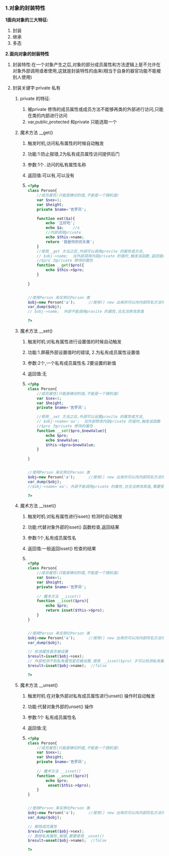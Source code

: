 ### 1.对象的封装特性

**1面向对象的三大特征:**

1. 封装
2. 继承
3. 多态

**2.面向对象的封装特性**

1. 封装特性:在一个对象产生之后,对象的部分成员属性和方法逻辑上是不允许在对象外部调用或者使用,这就是封装特性的由来(相当于自身的器官功能不能被别人使用)

2. 封装关键字:private 私有

   1. private 的特征:

      1. 被private 修饰的成员属性或成员方法不能够再类的外部进行访问,只能在类的内部进行访问
      2. var,public,protected 和private 只能选取一个

   2. 魔术方法 __get()

      1. 触发时机;访问私有属性的时候自动触发

      2. 功能:1:防止报错,2为私有成员属性访问提供后门

      3. 参数:1个..访问的私有属性名称

      4. 返回值:可以有,可以没有

      5. ```php
         <?php
         class Person{
             //成员属性(只能是确切的值,不能是一个随机值)
             var $sex=1;
             var $height;
             private $name='告罗凤';
         
             function eat($a){
                 echo '正好吃';
                 echo $a;    //a
                 //内部调用private 
                 echo $this->name;
                 return '我是你的优乐美';
             }
             //使用__get 方法之后,外部可以调用provite 的属性或方法,
             // $obj->name;  当外部调用内部private 的值时,触发该函数,返回值给$obj->name
             //$pro 为private 修饰的属性
             function __get($pro){
                 echo $this->$pro;
             }
            
         }
         
         
         //使用Person 来实例化Person 类
         $obj=new Person('a');      //使用() new 出来的可以向内部同名方法传递值/向__construct 传参
         var_dump($obj);
         // $obj->name;  外部不能调用pravite 的属性,也无法修改其值
         
         ?>
         
         
         ```

   3. 魔术方法 __set()

      1. 触发时机:对私有属性进行设置值的时候自动触发

      2. 功能:1.屏蔽外部设置值时的错误,  2.为私有成员属性设置值

      3. 参数:2个,一个私有成员属性名 2要设置的新值

      4. 返回值:无

      5. ```php
         <?php
         class Person{
             //成员属性(只能是确切的值,不能是一个随机值)
             var $sex=1;
             var $height;
             private $name='告罗凤';
         
             //使用__set 方法之后,外部可以设置provite 的属性或方法,
             // $obj->name='aa';  当外部修改内部private 的值时,触发该函数
             //$pro 为private 修饰的属性
             function __set($pro,$newValue){
                 echo $pro;
                 echo $newValue;
                 $this->$pro=$newValue;
             }
            
         }
         
         
         //使用Person 来实例化Person 类
         $obj=new Person('a');      //使用() new 出来的可以向内部同名方法传递值/向__construct 传参
         var_dump($obj);
         //$obj->name='aa'; 外部不能调用private 的属性,也无法修改其值,需要使用__set 方法才能使用这个修改
         
         ?>
         ```

   4. 魔术方法 __isset()

      1. 触发时机:对私有属性进行isset() 检测时自动触发

      2. 功能:代替对象外部的isset() 函数检查,返回结果

      3. 参数:1个,私有成员属性名

      4. 返回值:一般返回isset() 检查的结果

      5. ```php
         
         <?php
         class Person{
             //成员属性(只能是确切的值,不能是一个随机值)
             var $sex=1;
             var $height;
             private $name='告罗凤';
            
             // 魔术方法 __isset()
             function __isset($pro){
                 echo $pro;
                 return isset($this->$pro);
             }
         }
         
         
         //使用Person 来实例化Person 类
         $obj=new Person('a');      //使用() new 出来的可以向内部同名方法传递值/向__construct 传参
         var_dump($obj);
         
         // 检测属性是否被设置
         $result=isset($obj->sex);
         // 外部检测不到私有属性是否被设置,使用 __isset($pro) 才可以检测私有属性
         $result=isset($obj->name);  //false
         
         ?>
         ```

   5. 魔术方法 __unset()

      1. 触发时机:在对象外部对私有成员属性进行unset() 操作时自动触发

      2. 功能:代替对象外部的unset() 操作

      3. 参数:1个   私有成员属性名

      4. 返回值:无

      5. ```php
         <?php
         class Person{
             //成员属性(只能是确切的值,不能是一个随机值)
             var $sex=1;
             var $height;
             private $name='告罗凤';
            
             // 魔术方法 __isset()
             function __unset($pro){
                 echo $pro;
                  unset($this->$pro);
             }
         }
         
         
         //使用Person 来实例化Person 类
         $obj=new Person('a');      //使用() new 出来的可以向内部同名方法传递值/向__construct 传参
         var_dump($obj);
         
         // 删除成员属性
         $result=unset($obj->sex);
         // 删除私有属性,报错,需要使用__unset()
         $result=unset($obj->name);  //false
         
         ?>
         ```

         

   

